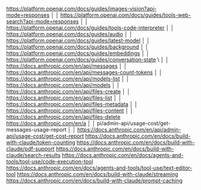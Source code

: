 https://platform.openai.com/docs/guides/images-vision?api-mode=responses        │
│   https://platform.openai.com/docs/guides/tools-web-search?api-mode=responses     │
│   https://platform.openai.com/docs/guides/tools-code-interpreter                  │
│   https://platform.openai.com/docs/guides/audio                                   │
│   https://platform.openai.com/docs/guides/latest-model                            │
│   https://platform.openai.com/docs/guides/background                              │
│   https://platform.openai.com/docs/guides/embeddings                              │
│   https://platform.openai.com/docs/guides/conversation-state \                    │
│   https://docs.anthropic.com/en/api/messages                                      │
│   https://docs.anthropic.com/en/api/messages-count-tokens                         │
│   https://docs.anthropic.com/en/api/models-list                                   │
│   https://docs.anthropic.com/en/api/models                                        │
│   https://docs.anthropic.com/en/api/files-create                                  │
│   https://docs.anthropic.com/en/api/files-list                                    │
│   https://docs.anthropic.com/en/api/files-metadata                                │
│   https://docs.anthropic.com/en/api/files-content                                 │
│   https://docs.anthropic.com/en/api/files-delete https://docs.anthropic.com/en/a  │
│   pi/admin-api/usage-cost/get-messages-usage-report                               │
│   https://docs.anthropic.com/en/api/admin-api/usage-cost/get-cost-report https://docs.anthropic.com/en/docs/build-with-claude/token-counting https://docs.anthropic.com/en/docs/build-with-claude/pdf-support https://docs.anthropic.com/en/docs/build-with-claude/search-results https://docs.anthropic.com/en/docs/agents-and-tools/tool-use/code-execution-tool https://docs.anthropic.com/en/docs/agents-and-tools/tool-use/text-editor-tool https://docs.anthropic.com/en/docs/build-with-claude/streaming https://docs.anthropic.com/en/docs/build-with-claude/prompt-caching